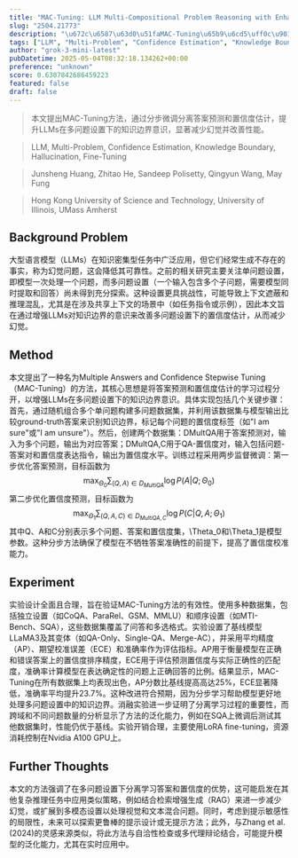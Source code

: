```yaml
---
title: "MAC-Tuning: LLM Multi-Compositional Problem Reasoning with Enhanced Knowledge Boundary Awareness"
slug: "2504.21773"
description: "\u672c\u6587\u63d0\u51faMAC-Tuning\u65b9\u6cd5\uff0c\u901a\u8fc7\u5206\u6b65\u5fae\u8c03\u5206\u79bb\u7b54\u6848\u9884\u6d4b\u548c\u7f6e\u4fe1\u5ea6\u4f30\u8ba1\uff0c\u63d0\u5347LLMs\u5728\u591a\u95ee\u9898\u8bbe\u7f6e\u4e0b\u7684\u77e5\u8bc6\u8fb9\u754c\u610f\u8bc6\uff0c\u663e\u8457\u51cf\u5c11\u5e7b\u89c9\u5e76\u6539\u5584\u6027\u80fd\u3002"
tags: ["LLM", "Multi-Problem", "Confidence Estimation", "Knowledge Boundary", "Hallucination", "Fine-Tuning"]
author: "grok-3-mini-latest"
pubDatetime: 2025-05-04T08:32:18.134262+00:00
preference: "unknown"
score: 0.6307842686459223
featured: false
draft: false
---
```


> 本文提出MAC-Tuning方法，通过分步微调分离答案预测和置信度估计，提升LLMs在多问题设置下的知识边界意识，显著减少幻觉并改善性能。

> LLM, Multi-Problem, Confidence Estimation, Knowledge Boundary, Hallucination, Fine-Tuning 

> Junsheng Huang, Zhitao He, Sandeep Polisetty, Qingyun Wang, May Fung

> Hong Kong University of Science and Technology, University of Illinois, UMass Amherst 

## Background Problem

大型语言模型（LLMs）在知识密集型任务中广泛应用，但它们经常生成不存在的事实，称为幻觉问题，这会降低其可靠性。之前的相关研究主要关注单问题设置，即模型一次处理一个问题，而多问题设置（一个输入包含多个子问题，需要模型同时提取和回答）尚未得到充分探索。这种设置更具挑战性，可能导致上下文遮蔽和推理混乱，尤其是在涉及共享上下文的场景中（如任务指令或示例），因此本文旨在通过增强LLMs对知识边界的意识来改善多问题设置下的置信度估计，从而减少幻觉。

## Method

本文提出了一种名为Multiple Answers and Confidence Stepwise Tuning（MAC-Tuning）的方法，其核心思想是将答案预测和置信度估计的学习过程分开，以增强LLMs在多问题设置下的知识边界意识。具体实现包括几个关键步骤：首先，通过随机组合多个单问题构建多问题数据集，并利用该数据集与模型输出比较ground-truth答案来识别知识边界，标记每个问题的置信度标签（如"I am sure"或"I am unsure"）。然后，创建两个数据集：DMultQA用于答案预测对，输入为多个问题，输出为对应答案；DMultQA,C用于QA-置信度对，输入包括问题-答案对和置信度表达指令，输出为置信度水平。训练过程采用两步监督微调：第一步优化答案预测，目标函数为
$$
\max_{\Theta_0} \sum_{(Q,A)\in D_{MultiQA}} \log P(A|Q;\Theta_0)
$$
第二步优化置信度预测，目标函数为
$$
\max_{\Theta_1} \sum_{(Q,A,C)\in D_{MultiQA,C}} \log P(C|Q,A;\Theta_1)
$$
其中Q、A和C分别表示多个问题、答案和置信度集，\Theta_0和\Theta_1是模型参数。这种分步方法确保了模型在不牺牲答案准确性的前提下，提高了置信度校准能力。

## Experiment

实验设计全面且合理，旨在验证MAC-Tuning方法的有效性。使用多种数据集，包括独立设置（如CoQA、ParaRel、GSM、MMLU）和顺序设置（如MTI-Bench、SQA），这些数据集覆盖了问答和多选格式。实验设置了基线模型LLaMA3及其变体（如QA-Only、Single-QA、Merge-AC），并采用平均精度（AP）、期望校准误差（ECE）和准确率作为评估指标。AP用于衡量模型在正确和错误答案上的置信度排序精度，ECE用于评估预测置信度与实际正确性的匹配度，准确率计算模型在表达确定性的问题上正确回答的比例。结果显示，MAC-Tuning在所有数据集上均表现出色，AP分数比基线提高高达25%，ECE显著降低，准确率平均提升23.7%。这种改进符合预期，因为分步学习帮助模型更好地处理多问题设置中的知识边界。消融实验进一步证明了分离学习过程的重要性，而跨域和不同问题数量的分析显示了方法的泛化能力，例如在SQA上微调后测试其他数据集时，性能仍优于基线。实验开销合理，主要使用LoRA fine-tuning，资源消耗控制在Nvidia A100 GPU上。

## Further Thoughts 

本文的方法强调了在多问题设置下分离学习答案和置信度的优势，这可能启发在其他复杂推理任务中应用类似策略，例如结合检索增强生成（RAG）来进一步减少幻觉，或扩展到多模态设置以处理视觉和文本混合问题。同时，考虑到提示敏感性的局限性，未来可以探索更鲁棒的提示设计或无提示方法；此外，与Zhang et al. (2024)的灵感来源类似，将此方法与自洽性检查或多代理辩论结合，可能提升模型的泛化能力，尤其在实时应用中。